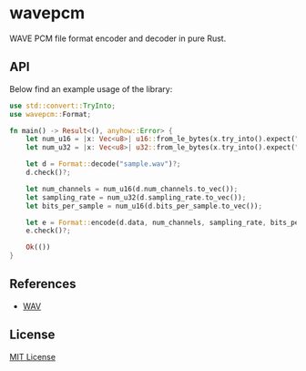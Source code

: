 # wavepcm

WAVE PCM file format encoder and decoder in pure Rust.

## API

Below find an example usage of the library:

```rust
use std::convert::TryInto;
use wavepcm::Format;

fn main() -> Result<(), anyhow::Error> {
    let num_u16 = |x: Vec<u8>| u16::from_le_bytes(x.try_into().expect("Value cannot fit."));
    let num_u32 = |x: Vec<u8>| u32::from_le_bytes(x.try_into().expect("Value cannot fit."));

    let d = Format::decode("sample.wav")?;
    d.check()?;

    let num_channels = num_u16(d.num_channels.to_vec());
    let sampling_rate = num_u32(d.sampling_rate.to_vec());
    let bits_per_sample = num_u16(d.bits_per_sample.to_vec());

    let e = Format::encode(d.data, num_channels, sampling_rate, bits_per_sample);
    e.check()?;

    Ok(())
}
```

## References

- [WAV](https://en.wikipedia.org/wiki/WAV)

## License

[MIT License](LICENSE)
